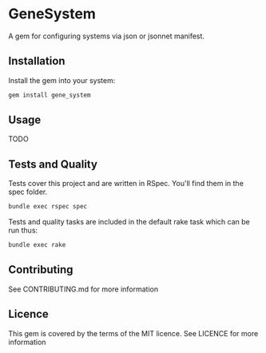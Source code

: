 # GeneSystem

A gem for configuring systems via json or jsonnet manifest.

## Installation

Install the gem into your system:

```bash
gem install gene_system
```

## Usage

TODO

## Tests and Quality

Tests cover this project and are written in RSpec. You'll find them in the spec folder.

```bash
bundle exec rspec spec
```

Tests and quality tasks are included in the default rake task which can be run thus:

```bash
bundle exec rake
```

## Contributing

See CONTRIBUTING.md for more information

## Licence

This gem is covered by the terms of the MIT licence. See LICENCE for more information
